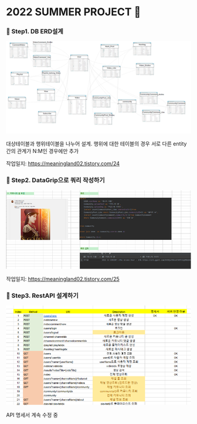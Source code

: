# 2022 SUMMER PROJECT 🥽

### 🌊 Step1. DB ERD설계

![img_2.png](img_2.png)

대상테이블과 행위테이블을 나누어 설계.
행위에 대한 테이블의 경우 서로 다른 entity간의 관계가 N:M인 경우에만 추가  

작업일지: https://meaningland02.tistory.com/24

### 🌊 Step2. DataGrip으로 쿼리 작성하기

![img_1.png](img_1.png)

작업일지: https://meaningland02.tistory.com/25

### 🌊 Step3. RestAPI 설계하기 
![img.png](img.png)

API 명세서 계속 수정 중 
